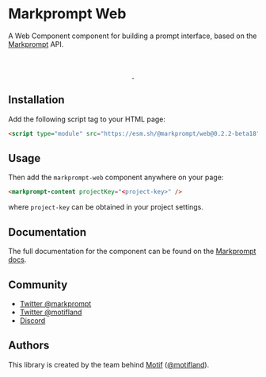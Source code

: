 # Markprompt Web

A Web Component component for building a prompt interface, based on the [Markprompt](https://markprompt.com) API.

<br />
<p align="center">
  <a aria-label="NPM version" href="https://www.npmjs.com/package/markprompt">
    <img alt="" src="https://badgen.net/npm/v/markprompt">
  </a>
  <a aria-label="License" href="https://github.com/motifland/markprompt/blob/main/LICENSE">
    <img alt="" src="https://badgen.net/npm/license/markprompt">
  </a>
</p>

## Installation

Add the following script tag to your HTML page:

```html
<script type="module" src="https://esm.sh/@markprompt/web@0.2.2-beta18" />
```

## Usage

Then add the `markprompt-web` component anywhere on your page:

```html
<markprompt-content projectKey="<project-key>" />
```

where `project-key` can be obtained in your project settings.

## Documentation

The full documentation for the component can be found on the [Markprompt docs](https://markprompt.com/docs#web-component).

## Community

- [Twitter @markprompt](https://twitter.com/markprompt)
- [Twitter @motifland](https://twitter.com/motifland)
- [Discord](https://discord.gg/MBMh4apz6X)

## Authors

This library is created by the team behind [Motif](https://motif.land)
([@motifland](https://twitter.com/motifland)).
